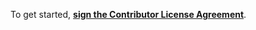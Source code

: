 To get started, **[sign the Contributor License Agreement](https://www.clahub.com/agreements/QSanguosha/QSanguosha)**. 
